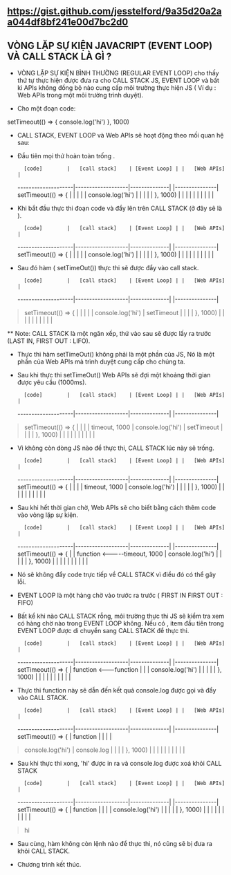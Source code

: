 ## https://gist.github.com/jesstelford/9a35d20a2aa044df8bf241e00d7bc2d0


## VÒNG LẶP SỰ KIỆN JAVACRIPT (EVENT LOOP) VÀ CALL STACK LÀ GÌ ?
- VÒNG LẶP SỰ KIỆN BÌNH THƯỜNG (REGULAR EVENT LOOP) cho thấy thứ tự thực hiện được đưa ra cho CALL STACK JS, EVENT LOOP và bất kì APIs không đồng bộ nào cung cấp môi trường thực hiện JS ( Ví dụ : Web APIs trong một môi trường trình duyệt).

- Cho một đoạn code:

setTimeout(() => { 
  console.log('hi')
}, 1000)

- CALL STACK, EVENT LOOP và Web APIs sẽ hoạt động theo mối quan hệ sau:

- Đầu tiên mọi thứ hoàn toàn trống .

        [code]        |   [call stack]    | [Event Loop] | |   [Web APIs]  |
  --------------------|-------------------|--------------| |---------------|
  setTimeout(() => {  |                   |              | |               |
    console.log('hi') |                   |              | |               |
  }, 1000)            |                   |              | |               |
                      |                   |              | |               |

- Khi bắt đầu thực thi đoạn code và đẩy lên trên CALL STACK (ở đây sẽ là <global>).

        [code]        |   [call stack]    | [Event Loop] | |   [Web APIs]  |
  --------------------|-------------------|--------------| |---------------|
  setTimeout(() => {  | <global>          |              | |               |
    console.log('hi') |                   |              | |               |
  }, 1000)            |                   |              | |               |
                      |                   |              | |               |

- Sau đó hàm ( setTimeOut()) thực thi sẽ được đẩy vào call stack.

        [code]        |   [call stack]    | [Event Loop] | |   [Web APIs]  |
  --------------------|-------------------|--------------| |---------------|
> setTimeout(() => {  | <global>          |              | |               |
    console.log('hi') | setTimeout        |              | |               |
  }, 1000)            |                   |              | |               |
                      |                   |              | |               |

** Note: CALL STACK là một ngăn xếp, thứ vào sau sẽ được lấy ra trước (LAST IN, FIRST OUT : LIFO).

- Thực thi hàm setTimeOut() không phải là một phần của JS, Nó là một phần của Web APIs mà trình duyệt cung cấp cho chúng ta. 

- Sau khi thực thi setTimeOut() Web APIs sẽ đợi một khoảng thời gian được yêu cầu (1000ms).

        [code]        |   [call stack]    | [Event Loop] | |   [Web APIs]  |
  --------------------|-------------------|--------------| |---------------|
> setTimeout(() => {  | <global>          |              | | timeout, 1000 |
    console.log('hi') | setTimeout        |              | |               |
  }, 1000)            |                   |              | |               |
                      |                   |              | |               |

- Vì không còn dòng JS nào để thực thi, CALL STACK lúc này sẽ trống.

        [code]        |   [call stack]    | [Event Loop] | |   [Web APIs]  |
  --------------------|-------------------|--------------| |---------------|
  setTimeout(() => {  |                   |              | | timeout, 1000 |
    console.log('hi') |                   |              | |               |
  }, 1000)            |                   |              | |               |
                      |                   |              | |               |

- Sau khi hết thời gian chờ, Web APIs sẽ cho biết bằng cách thêm code vào vòng lặp sự kiện.

        [code]        |   [call stack]    | [Event Loop] | |   [Web APIs]  |
  --------------------|-------------------|--------------| |---------------|
  setTimeout(() => {  |                   | function   <-----timeout, 1000 |
    console.log('hi') |                   |              | |               |
  }, 1000)            |                   |              | |               |
                      |                   |              | |               |

- Nó sẽ không đẩy code trực tiếp về CALL STACK vì điều đó có thể gây lỗi.

- EVENT LOOP là một hàng chờ vào trước ra trước ( FIRST IN FIRST OUT : FIFO)

- Bất kể khi nào CALL STACK rỗng, môi trường thực thi JS sẽ kiểm tra xem có hàng chờ nào trong EVENT LOOP không. Nếu có , item đầu tiên trong EVENT LOOP được di chuyển sang CALL STACK để thực thi.

        [code]        |   [call stack]    | [Event Loop] | |   [Web APIs]  |
  --------------------|-------------------|--------------| |---------------|
  setTimeout(() => {  | function        <---function     | |               |
    console.log('hi') |                   |              | |               |
  }, 1000)            |                   |              | |               |
                      |                   |              | |               |

- Thực thi function này sẽ dẫn đến kết quả console.log được gọi và đẩy vào CALL STACK.

        [code]        |   [call stack]    | [Event Loop] | |   [Web APIs]  |
  --------------------|-------------------|--------------| |---------------|
  setTimeout(() => {  | function          |              | |               |
>   console.log('hi') | console.log       |              | |               |
  }, 1000)            |                   |              | |               |
                      |                   |              | |               |

- Sau khi thực thi xong, 'hi' được in ra và console.log được xoá khỏi CALL STACK

        [code]        |   [call stack]    | [Event Loop] | |   [Web APIs]  |
  --------------------|-------------------|--------------| |---------------|
  setTimeout(() => {  | function          |              | |               |
    console.log('hi') |                   |              | |               |
  }, 1000)            |                   |              | |               |
                      |                   |              | |               |
> hi

- Sau cùng, hàm không còn lệnh nào để thực thi, nó cũng sẽ bị đưa ra khỏi CALL STACK.

- Chương trình kết thúc.
